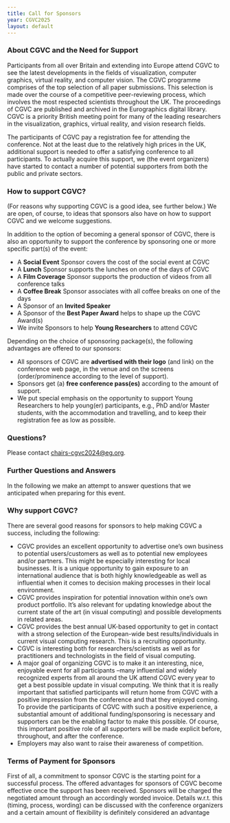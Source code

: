 ```yaml
---
title: Call for Sponsors
year: CGVC2025
layout: default
---
```


### About CGVC and the Need for Support

Participants from all over Britain and extending into Europe attend CGVC to see the latest developments in the fields of visualization, computer graphics, virtual reality, and computer vision. The CGVC programme comprises of the top selection of all paper submissions. This selection is made over the course of a competitive peer-reviewing process, which involves the most respected scientists throughout the UK. The proceedings of CGVC are published and archived in the Eurographics digital library. CGVC is a priority British meeting point for many of the leading researchers in the visualization, graphics, virtual reality, and vision research fields.

The participants of CGVC pay a registration fee for attending the conference. Not at the least due to the relatively high prices in the UK, additional support is needed to offer a satisfying conference to all participants. To actually acquire this support, we (the event organizers) have started to contact a number of potential supporters from both the public and private sectors.

### How to support CGVC?

(For reasons why supporting CGVC is a good idea, see further below.) We are open, of course, to ideas that sponsors also have on how to support CGVC and we welcome suggestions.

In addition to the option of becoming a general sponsor of CGVC, there is also an opportunity to support the conference by sponsoring one or more specific part(s) of the event:

- A **Social Event** Sponsor covers the cost of the social event at CGVC
- A **Lunch** Sponsor supports the lunches on one of the days of CGVC
- A **Film Coverage** Sponsor supports the production of videos from all conference talks
- A **Coffee Break** Sponsor associates with all coffee breaks on one of the days
- A Sponsor of an **Invited Speaker**
- A Sponsor of the **Best Paper Award** helps to shape up the CGVC Award(s)
- We invite Sponsors to help **Young Researchers** to attend CGVC

Depending on the choice of sponsoring package(s), the following advantages are offered to our sponsors:

- All sponsors of CGVC are **advertised with their logo** (and link) on the conference web page, in the venue and on the screens (order/prominence according to the level of support).
- Sponsors get (a) **free conference pass(es)** according to the amount of support.
- We put special emphasis on the opportunity to support Young Researchers to help young(er) participants, e.g., PhD and/or Master students, with the accommodation and travelling, and to keep their registration fee as low as possible.

### Questions?

Please contact [chairs-cgvc2024@eg.org](mailto:chairs-cgvc2024@eg.org).

### Further Questions and Answers

In the following we make an attempt to answer questions that we anticipated when preparing for this event.

### Why support CGVC?

There are several good reasons for sponsors to help making CGVC a success,
including the following:

- CGVC provides an excellent opportunity to advertise one’s own business to potential users/customers as well as to potential new employees and/or partners. This might be especially interesting for local businesses. It is a unique opportunity to gain exposure to an international audience that is both highly knowledgeable as well as influential when it comes to decision making processes in their local environment.
- CGVC provides inspiration for potential innovation within one’s own product portfolio. It’s also relevant for updating knowledge about the current state of the art (in visual computing) and possible developments in related areas.
- CGVC provides the best annual UK-based opportunity to get in contact with a strong selection of the European-wide best results/individuals in current visual computing research. This is a recruiting opportunity.
- CGVC is interesting both for researchers/scientists as well as for practitioners and technologists in the field of visual computing.
- A major goal of organizing CGVC is to make it an interesting, nice, enjoyable event for all participants –many influential and widely recognized experts from all around the UK attend CGVC every year to get a best possible update in visual computing. We think that it is really important that satisfied participants will return home from CGVC with a positive impression from the conference and that they enjoyed coming. To provide the participants of CGVC with such a positive experience, a substantial amount of additional funding/sponsoring is necessary and supporters can be the enabling factor to make this possible. Of course, this important positive role of all supporters will be made explicit before, throughout, and after the conference.
- Employers may also want to raise their awareness of competition.

### Terms of Payment for Sponsors

First of all, a commitment to sponsor CGVC is the starting point for a successful process. The offered advantages for sponsors of CGVC become effective once the support has been received. Sponsors will be charged the negotiated amount through an accordingly worded invoice. Details w.r.t. this (timing, process, wording) can be discussed with the conference organizers and a certain amount of flexibility is definitely considered an advantage
